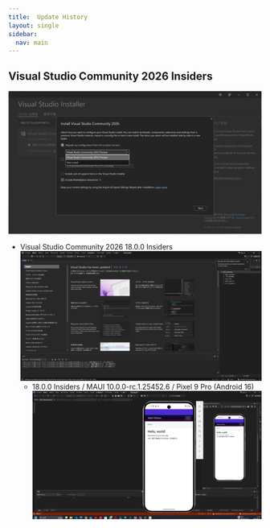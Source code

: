 ```yaml
---
title:  Update History
layout: single
sidebar:
  nav: main
---
```

##  Visual Studio Community 2026 Insiders
![VS2026 Installer](/images/VisualStudio/20250910_VS2026_Insiders_Installer.png)
- Visual Studio Community 2026 18.0.0 Insiders
  ![VS2026 Startup](/images/VisualStudio/20250910_VS2026_18.0.0_Insiders_Startup.png)
  - 18.0.0 Insiders / MAUI 10.0.0-rc.1.25452.6 / Pixel 9 Pro (Android 16)
    ![MAUI - Pixel 9 Pro](/images/VisualStudio/20250910_VS2026_18.0.0_Insiders_MAUI10.0.0rc1_Android16.png)
